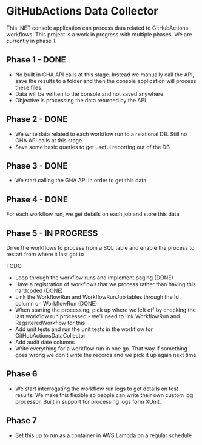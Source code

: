 # GitHubActions Data Collector
This .NET console application can process data related to GitHubActions workflows.
This project is a work in progress with multiple phases. We are currently in phase 1.

## Phase 1 - DONE
* No built in GHA API calls at this stage. Instead we manually call the API, save the results to a folder and then the console application will process these files.
* Data will be written to the console and not saved anywhere.
* Objective is processing the data returned by the API

## Phase 2 - DONE
* We write data related to each workflow run to a relational DB. Still no GHA API calls at this stage.
* Save some basic queries to get useful reporting out of the DB

## Phase 3 - DONE
* We start calling the GHA API in order to get this data

## Phase 4 - DONE
For each workflow run, we get details on each job and store this data

## Phase 5 - IN PROGRESS
Drive the workflows to process from a SQL table and enable the process to restart from where it last got to

TODO
* Loop through the workflow runs and implement paging (DONE)
* Have a registration of workflows that we process rather than having this hardcoded (DONE)
* Link the WorkflowRun and WorkflowRunJob tables through the Id column on WorkflowRun (DONE)
* When starting the processing, pick up where we left off by checking the last workflow run processed - we'll need to link WorkflowRun and RegsiteredWorkflow for this
* Add unit tests and run the unit tests in the workflow for GitHubActionsDataCollector
* Add audit date columns
* Write everything for a workflow run in one go. That way if something goes wrong we don't write the records and we pick it up again next time

## Phase 6
* We start interrogating the workflow run logs to get details on test results. We make this flexible so people can write their own custom log processor. Built in support for processing logs form XUnit.

## Phase 7
* Set this up to run as a container in AWS Lambda on a regular schedule